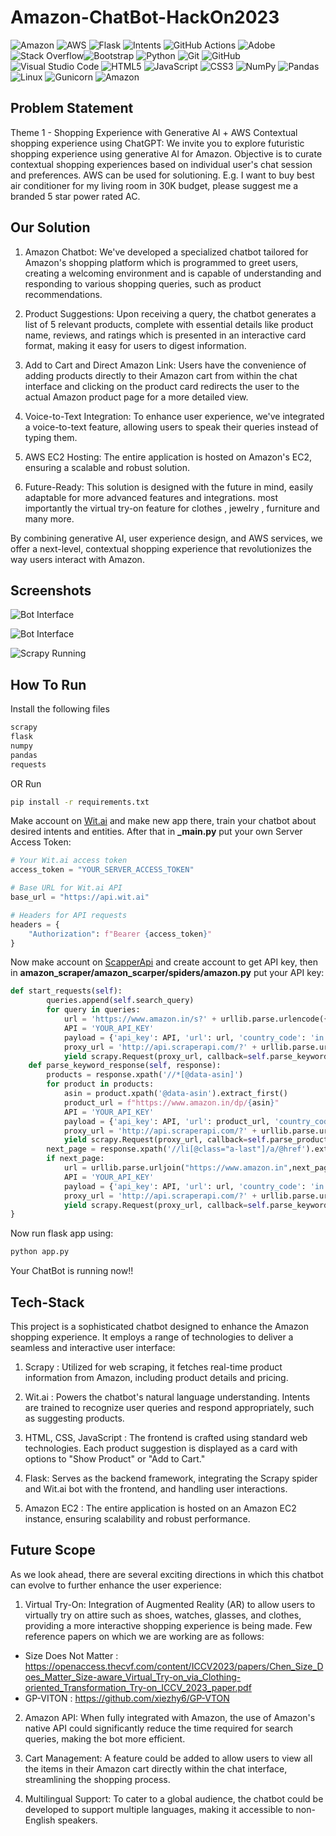 # Amazon-ChatBot-HackOn2023
![Amazon](https://img.shields.io/badge/Amazon-AmaziBot-orange?labelColor=grey&style=flat&logo=amazon) ![AWS](https://img.shields.io/badge/AWS-EC2-orange?labelColor=grey&style=flat&logo=aws) ![Flask](https://img.shields.io/badge/Flask-Backend-blue?labelColor=grey&style=flat&logo=flask) ![Intents](https://img.shields.io/badge/Intents-grey?style=flat&logo=target) ![GitHub Actions](https://img.shields.io/badge/github%20actions-%232671E5.svg?style=for-the-badge&logo=githubactions&logoColor=white) ![Adobe](https://img.shields.io/badge/adobe-%23FF0000.svg?style=for-the-badge&logo=adobe&logoColor=white) ![Stack Overflow](https://img.shields.io/badge/-Stackoverflow-FE7A16?style=for-the-badge&logo=stack-overflow&logoColor=white)![Bootstrap](https://img.shields.io/badge/bootstrap-%238511FA.svg?style=for-the-badge&logo=bootstrap&logoColor=white) ![Python](https://img.shields.io/badge/python-3670A0?style=for-the-badge&logo=python&logoColor=ffdd54) ![Git](https://img.shields.io/badge/git-%23F05033.svg?style=for-the-badge&logo=git&logoColor=white) ![GitHub](https://img.shields.io/badge/github-%23121011.svg?style=for-the-badge&logo=github&logoColor=white) ![Visual Studio Code](https://img.shields.io/badge/Visual%20Studio%20Code-0078d7.svg?style=for-the-badge&logo=visual-studio-code&logoColor=white) ![HTML5](https://img.shields.io/badge/html5-%23E34F26.svg?style=for-the-badge&logo=html5&logoColor=white) ![JavaScript](https://img.shields.io/badge/javascript-%23323330.svg?style=for-the-badge&logo=javascript&logoColor=%23F7DF1E) ![CSS3](https://img.shields.io/badge/css3-%231572B6.svg?style=for-the-badge&logo=css3&logoColor=white) ![NumPy](https://img.shields.io/badge/numpy-%23013243.svg?style=for-the-badge&logo=numpy&logoColor=white) ![Pandas](https://img.shields.io/badge/pandas-%23150458.svg?style=for-the-badge&logo=pandas&logoColor=white) ![Linux](https://img.shields.io/badge/Linux-FCC624?style=for-the-badge&logo=linux&logoColor=black) ![Gunicorn](https://img.shields.io/badge/gunicorn-%298729.svg?style=for-the-badge&logo=gunicorn&logoColor=white) ![Amazon](https://img.shields.io/badge/Amazon-ORANGE?style=flat&logo=Amazon)

## Problem Statement

Theme 1 - Shopping Experience with Generative Al + AWS
Contextual shopping experience using ChatGPT: We invite you to explore futuristic shopping experience using generative Al for Amazon. Objective is to curate contextual shopping experiences based on individual user's chat session and preferences. AWS can be used for solutioning. E.g. I want to buy best air conditioner for my living room in 30K budget, please suggest me a branded 5 star power rated AC.

## Our Solution

1. Amazon Chatbot: We've developed a specialized chatbot tailored for Amazon's shopping platform which is programmed to greet users, creating a welcoming environment and is capable of understanding and responding to various shopping queries, such as product recommendations.

2. Product Suggestions: Upon receiving a query, the chatbot generates a list of 5 relevant products, complete with essential details like product name, reviews, and ratings which is presented in an interactive card format, making it easy for users to digest information.

3. Add to Cart and Direct Amazon Link: Users have the convenience of adding products directly to their Amazon cart from within the chat interface and clicking on the product card redirects the user to the actual Amazon product page for a more detailed view.

4. Voice-to-Text Integration: To enhance user experience, we've integrated a voice-to-text feature, allowing users to speak their queries instead of typing them.

5. AWS EC2 Hosting: The entire application is hosted on Amazon's EC2, ensuring a scalable and robust solution.

6. Future-Ready: This solution is designed with the future in mind, easily adaptable for more advanced features and integrations. most importantly the virtual try-on feature for clothes , jewelry , furniture and many more.

By combining generative AI, user experience design, and AWS services, we offer a next-level, contextual shopping experience that revolutionizes the way users interact with Amazon.

## Screenshots

![Bot Interface](https://github.com/sidoriginal/Amazon-ChatBot-HackOn2023/blob/main/Screenshots/bot2.png?raw=true)

![Bot Interface](https://github.com/sidoriginal/Amazon-ChatBot-HackOn2023/blob/main/Screenshots/bot1.png?raw=true)

![Scrapy Running](https://github.com/sidoriginal/Amazon-ChatBot-HackOn2023/blob/main/Screenshots/terminal.png?raw=true)


## How To Run

Install the following files

```bash
scrapy
flask
numpy
pandas
requests
```
OR Run 

```bash
pip install -r requirements.txt
```
Make account on [Wit.ai](https://www.wit.ai/) and make new app there, train your chatbot about desired intents and entities. After that in **_main.py** put your own Server Access Token:
```_main.py
# Your Wit.ai access token
access_token = "YOUR_SERVER_ACCESS_TOKEN"

# Base URL for Wit.ai API
base_url = "https://api.wit.ai"

# Headers for API requests
headers = {
    "Authorization": f"Bearer {access_token}"
}
```

Now make account on [ScapperApi](https://www.scraperapi.com/) and create account to get API key, then in **amazon_scraper/amazon_scarper/spiders/amazon.py** put your API key:
```amazon.py
def start_requests(self):
        queries.append(self.search_query)
        for query in queries:
            url = 'https://www.amazon.in/s?' + urllib.parse.urlencode({'k': query})
            API = 'YOUR_API_KEY'
            payload = {'api_key': API, 'url': url, 'country_code': 'in'}
            proxy_url = 'http://api.scraperapi.com/?' + urllib.parse.urlencode(payload)
            yield scrapy.Request(proxy_url, callback=self.parse_keyword_response)
    def parse_keyword_response(self, response):
        products = response.xpath('//*[@data-asin]')
        for product in products:
            asin = product.xpath('@data-asin').extract_first()
            product_url = f"https://www.amazon.in/dp/{asin}"
            API = 'YOUR_API_KEY'
            payload = {'api_key': API, 'url': product_url, 'country_code': 'in'}
            proxy_url = 'http://api.scraperapi.com/?' + urllib.parse.urlencode(payload)
            yield scrapy.Request(proxy_url, callback=self.parse_product_page, meta={'asin': asin})
        next_page = response.xpath('//li[@class="a-last"]/a/@href').extract_first()
        if next_page:
            url = urllib.parse.urljoin("https://www.amazon.in",next_page)
            API = 'YOUR_API_KEY'
            payload = {'api_key': API, 'url': url, 'country_code': 'in'}
            proxy_url = 'http://api.scraperapi.com/?' + urllib.parse.urlencode(payload)
            yield scrapy.Request(proxy_url, callback=self.parse_keyword_response)
}
```
Now run flask app using:
```bash
python app.py
```

Your ChatBot is running now!!

## Tech-Stack

This project is a sophisticated chatbot designed to enhance the Amazon shopping experience. It employs a range of technologies to deliver a seamless and interactive user interface:

1. Scrapy : Utilized for web scraping, it fetches real-time product information from Amazon, including product details and pricing.
  
2. Wit.ai : Powers the chatbot's natural language understanding. Intents are trained to recognize user queries and respond appropriately, such as suggesting products.

3. HTML, CSS, JavaScript : The frontend is crafted using standard web technologies. Each product suggestion is displayed as a card with options to "Show Product" or "Add to Cart."

4. Flask: Serves as the backend framework, integrating the Scrapy spider and Wit.ai bot with the frontend, and handling user interactions.

5. Amazon EC2 : The entire application is hosted on an Amazon EC2 instance, ensuring scalability and robust performance.

## Future Scope


As we look ahead, there are several exciting directions in which this chatbot can evolve to further enhance the user experience:

1. Virtual Try-On: Integration of Augmented Reality (AR) to allow users to virtually try on attire such as shoes, watches, glasses, and clothes, providing a more interactive shopping experience is being made. Few reference papers on which we are working are as follows:
* Size Does Not Matter : https://openaccess.thecvf.com/content/ICCV2023/papers/Chen_Size_Does_Matter_Size-aware_Virtual_Try-on_via_Clothing-oriented_Transformation_Try-on_ICCV_2023_paper.pdf
* GP-VITON : https://github.com/xiezhy6/GP-VTON

2. Amazon API: When fully integrated with Amazon, the use of Amazon's native API could significantly reduce the time required for search queries, making the bot more efficient.

3. Cart Management: A feature could be added to allow users to view all the items in their Amazon cart directly within the chat interface, streamlining the shopping process.

4. Multilingual Support: To cater to a global audience, the chatbot could be developed to support multiple languages, making it accessible to non-English speakers.


